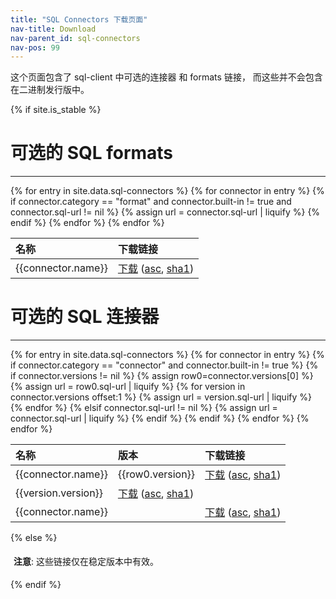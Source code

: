 ```yaml
---
title: "SQL Connectors 下载页面"
nav-title: Download
nav-parent_id: sql-connectors
nav-pos: 99
---
```

<!--
Licensed to the Apache Software Foundation (ASF) under one
or more contributor license agreements.  See the NOTICE file
distributed with this work for additional information
regarding copyright ownership.  The ASF licenses this file
to you under the Apache License, Version 2.0 (the
"License"); you may not use this file except in compliance
with the License.  You may obtain a copy of the License at

  http://www.apache.org/licenses/LICENSE-2.0

Unless required by applicable law or agreed to in writing,
software distributed under the License is distributed on an
"AS IS" BASIS, WITHOUT WARRANTIES OR CONDITIONS OF ANY
KIND, either express or implied.  See the License for the
specific language governing permissions and limitations
under the License.
-->

这个页面包含了 sql-client 中可选的连接器 和 formats 链接， 而这些并不会包含在二进制发行版中。
 
{% if site.is_stable %}

# 可选的 SQL formats
-------------------

<table class="table table-bordered">
    <thead>
    <tr>
        <th style="text-align: left">名称</th>
        <th style="text-align: left">下载链接</th>
    </tr>
    </thead>
    <tbody>
{% for entry in site.data.sql-connectors %}
    {% for connector in entry %}
      {% if connector.category == "format" and connector.built-in != true and connector.sql-url != nil %}
        {% assign url = connector.sql-url | liquify %}
        <tr>
            <td style="text-align: left">{{connector.name}}</td>
            <td style="text-align: left"><a href="{{ url }}">下载</a> (<a href="{{ url }}.asc">asc</a>, <a href="{{ url }}.sha1">sha1</a>) </td>
        </tr>
      {% endif %}
    {% endfor %}
{% endfor %}
    </tbody>
</table>

# 可选的 SQL 连接器
-------------------  

<table class="table table-bordered">
    <thead>
    <tr>
        <th style="text-align: left">名称</th>
        <th style="text-align: left">版本</th>
        <th style="text-align: left">下载链接</th>
    </tr>
    </thead>
    <tbody>
{% for entry in site.data.sql-connectors %}
    {% for connector in entry %}
      {% if connector.category == "connector" and connector.built-in != true %}
        {% if connector.versions != nil %}
            {% assign row0=connector.versions[0] %}
            <tr>
                <td style="text-align: left" rowspan="{{connector.versions | size}}">{{connector.name}}</td>
                <td style="text-align: left">{{row0.version}}</td>
                {% assign url = row0.sql-url | liquify %}
                <td style="text-align: left"><a href="{{ url }}">下载</a> (<a href="{{ url }}.asc">asc</a>, <a href="{{ url }}.sha1">sha1</a>) </td>
            </tr>
            {% for version in connector.versions offset:1 %}
                <tr>
                    <td style="text-align: left">{{version.version}}</td>
                    {% assign url = version.sql-url | liquify %}
                    <td style="text-align: left"><a href="{{ url }}">下载</a> (<a href="{{ url }}.asc">asc</a>, <a href="{{ url }}.sha1">sha1</a>) </td>
                </tr>
            {% endfor %}
        {% elsif connector.sql-url != nil %}
            <tr>
                <td style="text-align: left">{{connector.name}}</td>
                <td style="text-align: left"></td>
                {% assign url = connector.sql-url | liquify %}
                <td style="text-align: left"><a href="{{ url }}">下载</a> (<a href="{{ url }}.asc">asc</a>, <a href="{{ url }}.sha1">sha1</a>) </td>
            </tr>
        {% endif %}
      {% endif %}
    {% endfor %}
{% endfor %}
    </tbody>
</table>

{% else %}
<p style="border-radius: 5px; padding: 5px" class="bg-info">
  <b>注意</b>: 这些链接仅在稳定版本中有效。
</p>
{% endif %}
